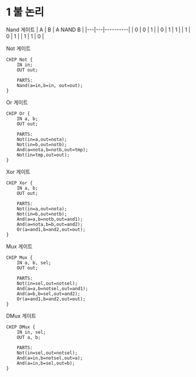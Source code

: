 # 1 불 논리

Nand 게이트
| A | B | A NAND B |
|---|---|----------|
| 0 | 0 |    1     |
| 0 | 1 |    1     |
| 1 | 0 |    1     |
| 1 | 1 |    0     |


Not 게이트
```hdl
CHIP Not {
    IN in;
    OUT out;

    PARTS:
    Nand(a=in,b=in, out=out);
}

```

Or 게이트
```hdl
CHIP Or {
    IN a, b;
    OUT out;

    PARTS:
    Not(in=a,out=nota);
    Not(in=b,out=notb);
    And(a=nota,b=notb,out=tmp);
    Not(in=tmp,out=out);
}
```

Xor 게이트
```hdl
CHIP Xor {
    IN a, b;
    OUT out;

    PARTS:
    Not(in=a,out=nota);
    Not(in=b,out=notb);
    And(a=a,b=notb,out=and1);
    And(a=nota,b=b,out=and2);
    Or(a=and1,b=and2,out=out);
}
```

Mux 게이트
```hdl
CHIP Mux {
    IN a, b, sel;
    OUT out;

    PARTS:
    Not(in=sel,out=notsel);
    And(a=a,b=notsel,out=and1);
    And(a=b,b=sel,out=and2);
    Or(a=and1,b=and2,out=out);
}
```
DMux 게이트
```hdl
CHIP DMux {
    IN in, sel;
    OUT a, b;

    PARTS:
    Not(in=sel,out=notsel);
    And(a=in,b=notsel,out=a);
    And(a=in,b=sel,out=b);
}
```

